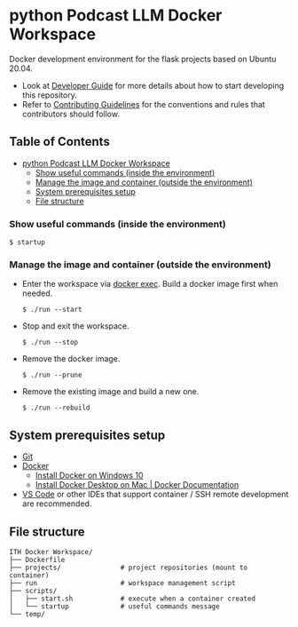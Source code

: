 # python Podcast LLM Docker Workspace
Docker development environment for the flask projects based on Ubuntu 20.04.
- Look at [Developer Guide](docs/DeveloperGuide.md) for more details about how to start developing this repository.
- Refer to [Contributing Guidelines](docs/CONTRIBUTING.md) for the conventions and rules that contributors should follow.

## Table of Contents <!-- omit in toc -->
- [python Podcast LLM Docker Workspace](#python-podcast-llm-docker-workspace)
    - [Show useful commands (inside the environment)](#show-useful-commands-inside-the-environment)
    - [Manage the image and container (outside the environment)](#manage-the-image-and-container-outside-the-environment)
  - [System prerequisites setup](#system-prerequisites-setup)
  - [File structure](#file-structure)


### Show useful commands (inside the environment)
```shell
$ startup
```

### Manage the image and container (outside the environment)
- Enter the workspace via [docker exec](https://docs.docker.com/engine/reference/commandline/exec/). Build a docker image first when needed.
    ```shell
    $ ./run --start
    ```
- Stop and exit the workspace.
    ```shell
    $ ./run --stop
    ```
- Remove the docker image.
    ```shell
    $ ./run --prune
    ```
- Remove the existing image and build a new one.
    ```shell
    $ ./run --rebuild
    ```

## System prerequisites setup
- [Git](https://git-scm.com/downloads)
- [Docker](https://docs.docker.com/get-docker/)
    - [Install Docker on Windows 10](https://playlab.computing.ncku.edu.tw:3001/s/G_eMBMGgS)
    - [Install Docker Desktop on Mac | Docker Documentation](https://docs.docker.com/desktop/install/mac-install/)
- [VS Code](https://code.visualstudio.com/download) or other IDEs that support container / SSH remote development are recommended.

## File structure
```
ITH Docker Workspace/
├── Dockerfile
├── projects/               # project repositories (mount to container)
├── run                     # workspace management script
├── scripts/
│   ├── start.sh            # execute when a container created
│   └── startup             # useful commands message
└── temp/
```

